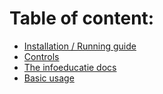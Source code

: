 # Table of content:

- [Installation / Running guide](./tutorials/installation.md)
- [Controls](./tutorials/controls.md)
- [The infoeducatie docs](./actual-docs.md)
- [Basic usage](./tutorials/sr-latch.md)

